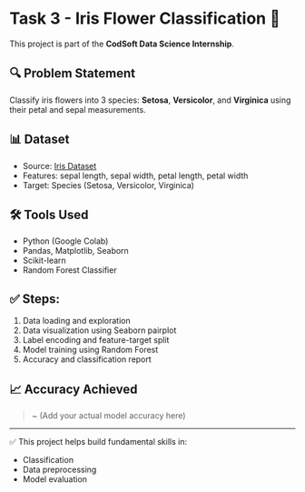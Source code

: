 # Task 3 - Iris Flower Classification 🌸

This project is part of the **CodSoft Data Science Internship**.

## 🔍 Problem Statement
Classify iris flowers into 3 species: **Setosa**, **Versicolor**, and **Virginica** using their petal and sepal measurements.

## 📊 Dataset
- Source: [Iris Dataset](https://raw.githubusercontent.com/uiuc-cse/data-fa14/gh-pages/data/iris.csv)
- Features: sepal length, sepal width, petal length, petal width
- Target: Species (Setosa, Versicolor, Virginica)

## 🛠️ Tools Used
- Python (Google Colab)
- Pandas, Matplotlib, Seaborn
- Scikit-learn
- Random Forest Classifier

## ✅ Steps:
1. Data loading and exploration
2. Data visualization using Seaborn pairplot
3. Label encoding and feature-target split
4. Model training using Random Forest
5. Accuracy and classification report

## 📈 Accuracy Achieved
> ~ (Add your actual model accuracy here)

---

✅ This project helps build fundamental skills in:
- Classification
- Data preprocessing
- Model evaluation


